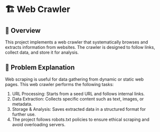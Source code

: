 # 🏗️ Web Crawler
## 📜 Overview
This project implements a web crawler that systematically browses and extracts information from websites. The crawler is designed to follow links, collect data, and store it for analysis.

## 🎯 Problem Explanation
Web scraping is useful for data gathering from dynamic or static web pages. This web crawler performs the following tasks:
1. URL Processing: Starts from a seed URL and follows internal links.
2. Data Extraction: Collects specific content such as text, images, or metadata.
3. Storage & Analysis: Saves extracted data in a structured format for further use.
4. The project follows robots.txt policies to ensure ethical scraping and avoid overloading servers.
